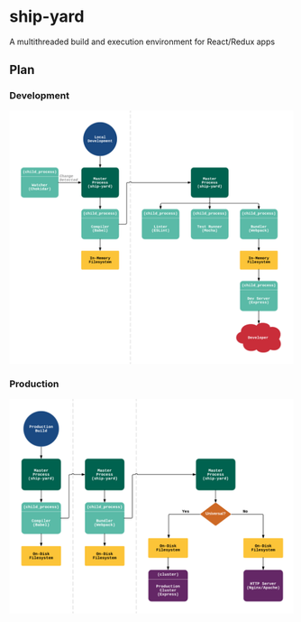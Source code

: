 # ship-yard

A multithreaded build and execution environment for React/Redux apps

## Plan

### Development

![ship-yard-dev]

### Production

![ship-yard-prod]

[ship-yard-dev]: ./docs/ship-yard-dev.png
[ship-yard-prod]: ./docs/ship-yard-prod.png
